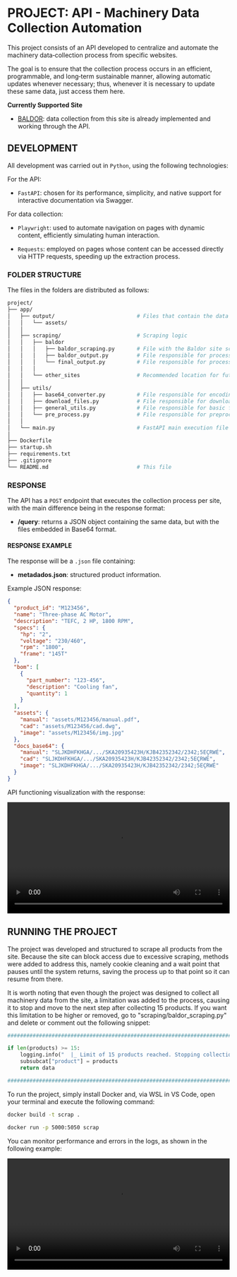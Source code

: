 
# PROJECT: API - Machinery Data Collection Automation

This project consists of an API developed to centralize and automate the machinery data‑collection process from specific websites.

The goal is to ensure that the collection process occurs in an efficient, programmable, and long‑term sustainable manner, allowing automatic updates whenever necessary; thus, whenever it is necessary to update these same data, just access them here.

**Currently Supported Site**

- [BALDOR](https://www.baldor.com/): data collection from this site is already implemented and working through the API.

## DEVELOPMENT

All development was carried out in `Python`, using the following technologies:

For the API:

- `FastAPI`: chosen for its performance, simplicity, and native support for interactive documentation via Swagger.

For data collection:

- `Playwright`: used to automate navigation on pages with dynamic content, efficiently simulating human interaction.

- `Requests`: employed on pages whose content can be accessed directly via HTTP requests, speeding up the extraction process.

### FOLDER STRUCTURE

The files in the folders are distributed as follows:

```bash
project/
├── app/
│   ├── output/                          # Files that contain the data generated by the system
│   │   └── assets/
│   │
│   ├── scraping/                        # Scraping logic
│   │   ├── baldor
│   │   │   ├── baldor_scraping.py       # File with the Baldor site scraping functions
│   │   │   ├── baldor_output.py         # File responsible for processing and returning the requested output
│   │   │   └── final_output.py          # File responsible for processing and returning the final API output
│   │   │
│   │   └── other_sites                  # Recommended location for future scraped sites
│   │
│   ├── utils/
│   │   ├── base64_converter.py          # File responsible for encoding and decoding Base64 data
│   │   ├── download_files.py            # File responsible for downloading data to the specified folder
│   │   ├── general_utils.py             # File responsible for basic functions such as logs, checkpoints, among others
│   │   └── pre_process.py               # File responsible for preprocessing functions
│   │
│   └── main.py                          # FastAPI main execution file
│
├── Dockerfile
├── startup.sh
├── requirements.txt
├── .gitignore
└── README.md                            # This file
```

### RESPONSE

The API has a `POST` endpoint that executes the collection process per site, with the main difference being in the response format:

- **/query**: returns a JSON object containing the same data, but with the files embedded in Base64 format.

#### RESPONSE EXAMPLE

The response will be a `.json` file containing:

- **metadados.json**: structured product information.

Example JSON response:

```json
{
  "product_id": "M123456",
  "name": "Three‑phase AC Motor",
  "description": "TEFC, 2 HP, 1800 RPM",
  "specs": {
    "hp": "2",
    "voltage": "230/460",
    "rpm": "1800",
    "frame": "145T"
  },
  "bom": [
    {
      "part_number": "123-456",
      "description": "Cooling fan",
      "quantity": 1
    }
  ],
  "assets": {
    "manual": "assets/M123456/manual.pdf",
    "cad": "assets/M123456/cad.dwg",
    "image": "assets/M123456/img.jpg"
  },
  "docs_base64": {
    "manual": "SLJKDHFKHGA/.../SKA20935423H/KJB42352342/2342;5EÇRWÉ",
    "cad": "SLJKDHFKHGA/.../SKA20935423H/KJB42352342/2342;5EÇRWÉ",
    "image": "SLJKDHFKHGA/.../SKA20935423H/KJB42352342/2342;5EÇRWÉ"
  }
}
```

API functioning visualization with the response:

<video controls src="app/data/api_example.mp4" title="Title" style="width: 100%;"></video>

## RUNNING THE PROJECT

The project was developed and structured to scrape all products from the site. Because the site can block access due to excessive scraping, methods were added to address this, namely cookie cleaning and a wait point that pauses until the system returns, saving the process up to that point so it can resume from there.

It is worth noting that even though the project was designed to collect all machinery data from the site, a limitation was added to the process, causing it to stop and move to the next step after collecting 15 products. If you want this limitation to be higher or removed, go to "scraping/baldor_scraping.py" and delete or comment out the following snippet:

```python
########################################################################

if len(products) >= 15:
    logging.info("  |_ Limit of 15 products reached. Stopping collection.")
    subsubcat["product"] = products
    return data 

########################################################################
```

To run the project, simply install Docker and, via WSL in VS Code, open your terminal and execute the following command:
```bash
docker build -t scrap .
```
```bash
docker run -p 5000:5050 scrap
```

You can monitor performance and errors in the logs, as shown in the following example:

<video controls src="app/data/logs_example.mp4" title="Title" style="width: 100%;"></video>

